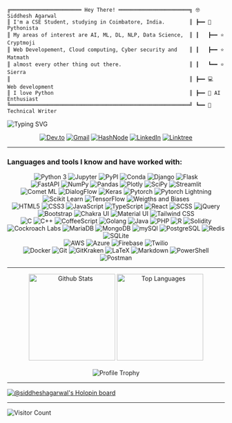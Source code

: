```
╔═══════════════════════ Hey There! ═══════════════════════╗ 🤓 Siddhesh Agarwal
║ I'm a CSE Student, studying in Coimbatore, India.        ║ ┣━━ 🐍 Pythonista
║ My areas of interest are AI, ML, DL, NLP, Data Science,  ║ ┃   ┣━━ ⭐ Cryptmoji
║ Web Developement, Cloud computing, Cyber security and    ║ ┃   ┣━━ ⭐ Matmath
║ almost every other thing out there.                      ║ ┃   ┗━━ ⭐ Sierra
║                                                          ║ ┣━━ 💻 Web development
║ I love Python                                            ║ ┣━━ 🤖 AI Enthusiast
╚══════════════════════════════════════════════════════════╝ ┗━━ 📘 Technical Writer
```

![Typing SVG](https://readme-typing-svg.demolab.com/?duration=4000&&center=true&&lines=I+am+a+Frontend+Developer;I+am+a+Backend+Developer;I+am+a+ML+Engineer;I+am+a+DB+Administrator;I+am+a+DevOps+Engineer;I+am+a+Cloud+Architect)

<div align="center">
  <a href="https://dev.to/siddhesh_agarwal" target="_blank"><img alt="Dev.to" src="https://img.shields.io/badge/dev.to-0A0A0A?style=for-the-badge&logo=devdotto&logoColor=white"></a>
  <a href="mailto:siddhesh.agarwal@gmail.com" target="_blank"><img alt="Gmail" src="https://img.shields.io/badge/Gmail-D14836?style=for-the-badge&logo=gmail&logoColor=white"></a>
  <a href="https://siddhesh2003.hashnode.dev/" target="_blank"><img alt="HashNode" src="https://img.shields.io/badge/Hashnode-2962FF?style=for-the-badge&logo=hashnode&logoColor=white"></a>
  <a href="https://www.linkedin.com/in/siddhesh-agarwal/" target="_blank"><img alt="LinkedIn" src="https://img.shields.io/badge/LinkedIn-0077B5?style=for-the-badge&logo=linkedin&logoColor=white"></a>
  <a href="https://linktr.ee/Siddhesh_Agarwal"><img alt="Linktree" src="https://img.shields.io/badge/linktree-39E09B?style=for-the-badge&logo=linktree&logoColor=white"></a>
</div>
<hr>

### Languages and tools I know and have worked with:

<div align="center">
  <img alt="Python 3" src="https://img.shields.io/badge/Python-37709F?style=for-the-badge&logo=python&logoColor=white">
  <img alt="Jupyter" src="https://img.shields.io/badge/Jupyter-F37626.svg?&style=for-the-badge&logo=Jupyter&logoColor=white">
  <img alt="PyPI" src="https://img.shields.io/badge/pypi-3775A9?style=for-the-badge&logo=pypi&logoColor=white">
  <img alt="Conda" src="https://img.shields.io/badge/conda-342B029.svg?&style=for-the-badge&logo=anaconda&logoColor=white">
  <img alt="Django" src="https://img.shields.io/badge/Django-092E20?style=for-the-badge&logo=django&logoColor=white">
  <img alt="Flask" src="https://img.shields.io/badge/Flask-000000?style=for-the-badge&logo=flask&logoColor=white">
  <br>
  <img alt="FastAPI" src="https://img.shields.io/badge/fastapi-109989?style=for-the-badge&logo=FASTAPI&logoColor=white">
  <img alt="NumPy"src="https://img.shields.io/badge/Numpy-777BB4?style=for-the-badge&logo=numpy&logoColor=white">
  <img alt="Pandas" src="https://img.shields.io/badge/Pandas-2C2D72?style=for-the-badge&logo=pandas&logoColor=white">
  <img alt="Plotly" src="https://img.shields.io/badge/Plotly-239120?style=for-the-badge&logo=plotly&logoColor=white">
  <img alt="SciPy" src="https://img.shields.io/badge/SciPy-654FF0?style=for-the-badge&logo=SciPy&logoColor=white">
  <img alt="Streamlit" src="https://img.shields.io/badge/Streamlit-FF4B4B?style=for-the-badge&logo=Streamlit&logoColor=white">
  <br>
  <img alt="Comet ML" src="https://custom-icon-badges.herokuapp.com/badge/comet%20ml-262c3e?style=for-the-badge&logo=logo_comet_ml&logoColor=white">
  <img alt="DialogFlow" src="https://img.shields.io/badge/dialogflow-FF9800?style=for-the-badge&logo=dialogflow&logoColor=white">
  <img alt="Keras" src="https://img.shields.io/badge/Keras-D00000?style=for-the-badge&logo=Keras&logoColor=white">
  <!-- img alt="OpenCV" src="https://img.shields.io/badge/OpenCV-27338e?style=for-the-badge&logo=OpenCV&logoColor=white" -->
  <img alt="Pytorch" src="https://img.shields.io/badge/PyTorch-EE4C2C?style=for-the-badge&logo=PyTorch&logoColor=white">
  <img alt="Pytorch Lightning" src="https://img.shields.io/badge/PyTorch Lightning-792EE5?style=for-the-badge&logo=PyTorch Lightning&logoColor=white">
  <img alt="Scikit Learn" src="https://img.shields.io/badge/scikit_learn-F7931E?style=for-the-badge&logo=scikit-learn&logoColor=white">
  <img alt="TensorFlow" src="https://img.shields.io/badge/TensorFlow-FF6F00?style=for-the-badge&logo=tensorflow&logoColor=white">
  <img alt="Weigths and Biases" src="https://img.shields.io/badge/Weights_&_Biases-FFBE00?style=for-the-badge&logo=WeightsAndBiases&logoColor=white">
  <br>
  <img alt="HTML5" src="https://img.shields.io/badge/HTML5-E34F26?style=for-the-badge&logo=html5&logoColor=white">
  <img alt="CSS3" src="https://img.shields.io/badge/CSS3-1572B6?style=for-the-badge&logo=css3&logoColor=white">
  <img alt="JavaScript" src="https://img.shields.io/badge/JavaScript-323330?style=for-the-badge&logo=javascript&logoColor=F7DF1E">
  <img alt="TypeScript" src="https://img.shields.io/badge/TypeScript-007ACC?style=for-the-badge&logo=typescript&logoColor=white">
  <img alt="React" src="https://img.shields.io/badge/React-20232A?style=for-the-badge&logo=react&logoColor=61DAFB">
  <img alt="SCSS" src="https://img.shields.io/badge/Sass-CC6699?style=for-the-badge&logo=sass&logoColor=white">
  <img alt="jQuery" src="https://img.shields.io/badge/jQuery-0769AD?style=for-the-badge&logo=jquery&logoColor=white">
  <br>
  <img alt="Bootstrap" src="https://img.shields.io/badge/Bootstrap-563D7C?style=for-the-badge&logo=bootstrap&logoColor=white">
  <img alt="Chakra UI" src="https://img.shields.io/badge/Chakra--UI-319795?style=for-the-badge&logo=chakra-ui&logoColor=white">
  <img alt="Material UI" src="https://img.shields.io/badge/Material%20UI-007FFF?style=for-the-badge&logo=mui&logoColor=white">
  <img alt="Tailwind CSS" src="https://img.shields.io/badge/Tailwind_CSS-38B2AC?style=for-the-badge&logo=tailwind-css&logoColor=white">
  <br>
  <img alt="C" src="https://img.shields.io/badge/C-00599C?style=for-the-badge&logo=c&logoColor=white">
  <img alt="C++" src="https://img.shields.io/badge/C%2B%2B-00599C?style=for-the-badge&logo=c%2B%2B&logoColor=white">
  <img alt="CoffeeScript" src="https://img.shields.io/badge/CoffeeScript-2F2625?style=for-the-badge&logo=CoffeeScript&logoColor=white">
  <img alt="Golang" src="https://img.shields.io/badge/Go-00ADD8?style=for-the-badge&logo=go&logoColor=white">
  <img alt="Java" src="https://custom-icon-badges.herokuapp.com/badge/Java-white?style=for-the-badge&logo=java-logo">
  <img alt="PHP" src="https://img.shields.io/badge/PHP-777BB4?style=for-the-badge&logo=php&logoColor=white">
  <img alt="R" src="https://img.shields.io/badge/R-276DC3?style=for-the-badge&logo=r&logoColor=white">
  <img alt="Solidity" src="https://img.shields.io/badge/Solidity-e6e6e6?style=for-the-badge&logo=solidity&logoColor=black">
  <br>
  <img alt="Cockroach Labs" src="https://img.shields.io/badge/Cockroach%20Labs-6933FF?style=for-the-badge&logo=Cockroach%20Labs&logoColor=white">
  <img alt="MariaDB" src="https://img.shields.io/badge/MariaDB-003545?style=for-the-badge&logo=mariadb&logoColor=white">
  <img alt="MongoDB" src="https://img.shields.io/badge/MongoDB-4EA94B?style=for-the-badge&logo=mongodb&logoColor=white">
  <img alt="mySQl" src="https://img.shields.io/badge/MySQL-4375cc?&style=for-the-badge&logo=mysql&logoColor=white">
  <img alt="PostgreSQL" src="https://img.shields.io/badge/PostgreSQL-316192?style=for-the-badge&logo=postgresql&logoColor=white">
  <img alt="Redis" src="https://img.shields.io/badge/redis-%23DD0031.svg?&style=for-the-badge&logo=redis&logoColor=white">
  <img alt="SQLite" src="https://img.shields.io/badge/SQLite-07405E?style=for-the-badge&logo=sqlite&logoColor=white">
  <br>
  <img alt="AWS" src="https://img.shields.io/badge/Amazon_AWS-FF9900?style=for-the-badge&logo=amazonaws&logoColor=white">
  <img alt="Azure" src="https://img.shields.io/badge/microsoft%20azure-0089D6?style=for-the-badge&logo=microsoft-azure&logoColor=white">
  <img alt="Firebase" src="https://img.shields.io/badge/firebase-ffca28?style=for-the-badge&logo=firebase&logoColor=black">
  <img alt="Twilio" src="https://img.shields.io/badge/Twilio-F22F46?style=for-the-badge&logo=Twilio&logoColor=white">
  <br>
  <!-- img alt="Canva" src="https://img.shields.io/badge/Canva-%2300C4CC?&style=for-the-badge&logo=Canva&logoColor=white" -->
  <img alt="Docker" src="https://img.shields.io/badge/Docker-2CA5E0?style=for-the-badge&logo=docker&logoColor=white">
  <img alt="Git" src="https://img.shields.io/badge/Git-f05030?&style=for-the-badge&logo=git&logoColor=white">
  <img alt="GitKraken" src="https://img.shields.io/badge/GitKraken-179287?style=for-the-badge&logo=GitKraken&logoColor=white">
  <img alt="LaTeX" src="https://img.shields.io/badge/LaTeX-47A141?style=for-the-badge&logo=LaTeX&logoColor=white">
  <img alt="Markdown" src="https://img.shields.io/badge/-Markdown-0d1017?style=for-the-badge&logo=Markdown&logoColor=white">
  <img alt="PowerShell" src="https://img.shields.io/badge/powershell-5391FE?style=for-the-badge&logo=powershell&logoColor=white">
  <img alt="Postman" src="https://img.shields.io/badge/Postman-FF6C37?style=for-the-badge&logo=Postman&logoColor=white">
</div>

___

<div align="center">
  <img alt="Github Stats" src="https://github-readme-stats.vercel.app/api?username=Siddhesh-Agarwal&show_icons=true&include_all_commits=true&count_private=true&theme=onedark&bg_color=282c34&hide_border=true&disable_animations=true" height="200">
  <img alt="Top Languages" src="https://github-readme-stats.vercel.app/api/top-langs/?username=Siddhesh-Agarwal&langs_count=10&layout=compact&theme=onedark&bg_color=282c34&hide_border=true&disable_animations=true" height="200">
</div>

<!-- <div align="center"> -->
<!--     <img alt="Activity Graph" src="https://activity-graph.herokuapp.com/graph?username=Siddhesh-Agarwal&custom_title=Siddhesh%20Agarwal's%20Contribution%20Graph&bg_color=282c34&color=e3be7a&line=FFEEEE&point=bd6168&hide_border=true"> -->
<!-- </div> -->
<br>
<div align="center">
  <img alt="Profile Trophy" src="https://github-profile-trophy.vercel.app/?username=Siddhesh-Agarwal&column=9&theme=onedark&no-frame=true">
</div>

___

[![@siddheshagarwal's Holopin board](https://holopin.me/siddheshagarwal)](https://holopin.io/@siddheshagarwal)

___

<img alt="Visitor Count" src="https://profile-counter.glitch.me/Siddhesh-Agarwal/count.svg">
